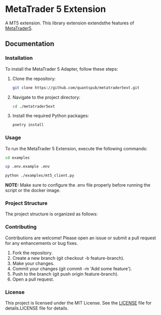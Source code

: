 # MetaTrader 5 Extension

A MT5 extension. This library extension extendsthe features of [MetaTrader5](https://pypi.org/project/MetaTrader5).

## Documentation

### Installation

To install the MetaTrader 5 Adapter, follow these steps:

1. Clone the repository:

   ```sh
   git clone https://github.com/quantspub/metatrader5ext.git
   ```

2. Navigate to the project directory:

   ```sh
   cd ./metatrader5ext
   ```

3. Install the required Python packages:
   ```sh
   poetry install
   ```

### Usage

To run the MetaTrader 5 Extension, execute the following commands:

```bash
cd examples
```

```bash
cp .env.example .env
```

```bash
python ./examples/mt5_client.py
```

**NOTE:** Make sure to configure the .env file properly before running the script or the docker image.

### Project Structure

The project structure is organized as follows:

### Contributing

Contributions are welcome! Please open an issue or submit a pull request for any enhancements or bug fixes.

1. Fork the repository.
2. Create a new branch (git checkout -b feature-branch).
3. Make your changes.
4. Commit your changes (git commit -m 'Add some feature').
5. Push to the branch (git push origin feature-branch).
6. Open a pull request.

### License

This project is licensed under the MIT License. See the [LICENSE](LICENSE) file for details.LICENSE file for details.
